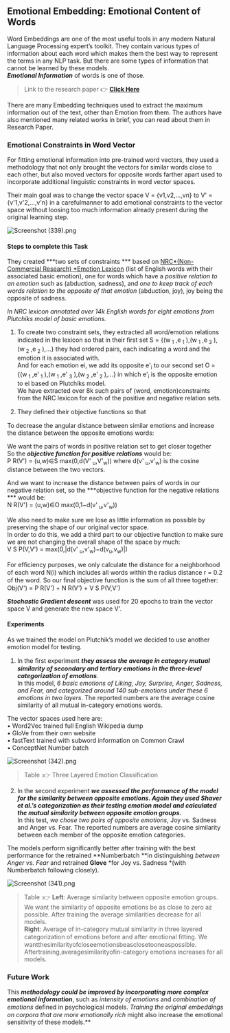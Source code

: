 ## Emotional Embedding: Emotional Content of Words

Word Embeddings are one of the most useful tools in any modern Natural Language Processing expert’s toolkit. They contain various types of information about each word which makes them the best way to represent the terms in any NLP task. But there are some types of information that cannot be learned by these models. <br>
***Emotional Information*** of words is one of those.

> Link to the research paper 👉  [**Click Here**](https://arxiv.org/pdf/1906.00112.pdf)

There are many Embedding techniques used to extract the maximum information out of the text, other than Emotion from them. The authors have also mentioned many related works in brief, you can read about them in Research Paper.

### Emotional Constraints in Word Vector
For fitting emotional information into pre-trained word vectors, they used a methodology that not only brought the vectors for similar words close to each other, but also moved vectors for opposite words farther apart used to incorporate additional linguistic constraints in word vector spaces. 

Their main goal was to change the vector space V = {v1,v2,...,vn} to V' = {v'1,v'2,...,v'n} in a carefulmanner to add emotional constraints to the vector space without loosing too much information already present during the original learning step. 

![Screenshot (339).png](https://cdn.hashnode.com/res/hashnode/image/upload/v1628509312261/1XtMGIA0j.png)

#### Steps to complete this Task
They created ***two sets of constraints *** based on [NRC*(Non-Commercial Research) *Emotion Lexicon](http://saifmohammad.com/WebPages/NRC-Emotion-Lexicon.htm)  (list of English words with their associated basic emotion), one for words which have a *positive relation to an emotion* such as (abduction, sadness), and *one to keep track of each words relation to the opposite of that emotion* (abduction, joy), joy being the opposite of sadness. 

 *In NRC lexicon annotated over 14k English words for eight emotions from Plutchiks model of basic emotions.*

1. To create two constraint sets, they extracted all word/emotion relations indicated in the lexicon so that in their ﬁrst set S = {(w<sub> 1</sub> ,e<sub> 1</sub> ),(w<sub> 1</sub> ,e<sub> 3</sub> ),(w<sub> 2</sub> ,e<sub> 2</sub> ),...} they had ordered pairs, each indicating a word and the emotion it is associated with. <br>
And for each emotion ei, we add its opposite e'<sub>i</sub>  to our second set O = {(w<sub> 1</sub> ,e'<sub> 1</sub> ),(w<sub> 1</sub> ,e' <sub> 3</sub> ),(w<sub> 2</sub> ,e'<sub>  2</sub> ),...} in which e'<sub>i</sub>  is the opposite emotion to ei based on Plutchiks model. <br>
We have extracted over 8k such pairs of (word, emotion)constraints from the NRC lexicon for each of the positive and negative relation sets.

2. They deﬁned their objective functions so that 

To decrease the angular distance between similar emotions and increase the distance between the opposite emotions words:

We want the pairs of words in positive relation set to get closer together<br>
So the ***objective function for positive relations*** would be: <br>
P R(V') = (u,w)∈S max(0,d(V' <sub>u</sub>,V'<sub>w</sub>))
where d(v' <sub>u</sub>,v'<sub>w</sub>) is the cosine distance between the two vectors.

 And we want to increase the distance between pairs of words in our negative relation set, so the ***objective function for the negative relations *** would be: <br>
N R(V') = (u,w)∈O max(0,1−d(v'<sub> u</sub>,v'<sub>w</sub>)) 

We also need to make sure we lose as little information as possible by preserving the shape of our original vector space. <br>
In order to do this, we add a third part to our objective function to make sure we are not changing the overall shape of the space by much:<br>
V S P(V,V') = max(0,|d(v' <sub>u</sub>,v'<sub>w</sub>)−d(v<sub>u</sub>,v<sub>w</sub>)|)

For efﬁciency purposes, we only calculate the distance for a neighborhood of each word N(i) which includes all words within the radius distance r = 0.2 of the word. So our ﬁnal objective function is the sum of all three together:<br>
Obj(V') = P R(V') + N R(V') + V S P(V,V') 

***Stochastic Gradient descent*** was used for 20 epochs to train the vector space V and generate the new space V'. 

#### Experiments

 As we trained the model on Plutchik’s model we decided to use another emotion model for testing.
1.  In the ﬁrst experiment ***they assess the average in category mutual similarity of secondary and tertiary emotions in the three-level categorization of emotions***. <br>
In this model, *6 basic emotions of Liking, Joy, Surprise, Anger, Sadness, and Fear, and categorized around 140 sub-emotions under these 6 emotions in two layers*. The reported numbers are the average cosine similarity of all mutual in-category emotions words.

 The vector spaces used here are: <br>
• Word2Vec trained full English Wikipedia dump <br>
• GloVe from their own website <br>
• fastText trained with subword information on Common Crawl <br>
• ConceptNet Number batch <br>

![Screenshot (342).png](https://cdn.hashnode.com/res/hashnode/image/upload/v1628509463882/64r_fSTNG.png)
> Table :👉  Three Layered Emotion Classification

2. In the second experiment ***we assessed the performance of the model for the similarity between 
opposite emotions. Again they used Shaver et al.’s categorization as their testing emotion model and calculated the mutual similarity between opposite emotion groups.***<br>
 In this test, *we chose two pairs of opposite emotions*, Joy vs. Sadness and Anger vs. Fear. The reported numbers are average cosine similarity between each member of the opposite emotion categories.

The models perform significantly better after training with the best performance for the retrained **Numberbatch **in distinguishing *between Anger vs. Fear* and retrained **Glove** *for Joy vs. Sadness *(with Numberbatch following closely).


![Screenshot (341).png](https://cdn.hashnode.com/res/hashnode/image/upload/v1628509616190/-ZpAQYpmu.png)
> Table :👉   **Left**: Average similarity between opposite emotion groups. We want the similarity of opposite emotions be as close to zero az possible. After training the average similarities decrease for all models.<br> 
**Right**: Average of in-category mutual similarity in three layered categorization of emotions before and after emotional ﬁtting. We wantthesimilarityofcloseemotionsbeasclosetooneaspossible. Aftertraining,averagesimilarityofin-category emotions increases for all models.

### Future Work
This ***methodology could be improved by incorporating more complex emotional information***, such as *intensity of emotions* and *combination of emotions* deﬁned in psychological models. 
*Training the original embeddings on corpora that are more emotionally rich* might also increase the emotional sensitivity of these models.**